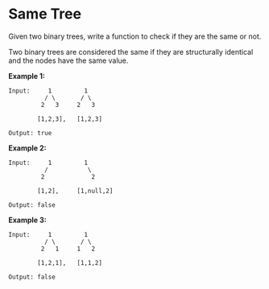 # Same Tree

Given two binary trees, write a function to check if they are the same or not.

Two binary trees are considered the same if they are structurally identical and the nodes have the same value.

__Example 1:__

```pseudo
Input:     1         1
          / \       / \
         2   3     2   3

        [1,2,3],   [1,2,3]

Output: true
```

__Example 2:__

```pseudo
Input:     1         1
          /           \
         2             2

        [1,2],     [1,null,2]

Output: false
```

__Example 3:__

```pseudo
Input:     1         1
          / \       / \
         2   1     1   2

        [1,2,1],   [1,1,2]

Output: false
```